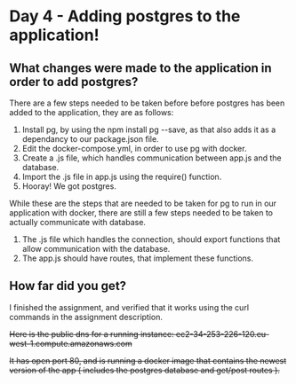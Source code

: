 # Day 4 - Adding postgres to the application!
## What changes were made to the application in order to add postgres?
There are a few steps needed to be taken before before postgres has been added to the application, they are as follows:
1. Install pg, by using the npm install pg --save, as that also adds it as a dependancy to our package.json file.
2. Edit the docker-compose.yml, in order to use pg with docker.
3. Create a .js file, which handles communication between app.js and the database.
4. Import the .js file in app.js using the require() function.
5. Hooray! We got postgres.

While these are the steps that are needed to be taken for pg to run in our application with docker, there are still a few steps needed to be taken to actually communicate with database.
1. The .js file which handles the connection, should export functions that allow communication with the database.
2. The app.js should have routes, that implement these functions.

## How far did you get?
I finished the assignment, and verified that it works using the curl commands in the assignment description.

~~Here is the public dns for a running instance: ec2-34-253-226-120.eu-west-1.compute.amazonaws.com~~
 
~~It has open port 80, and is running a docker image that contains the newest version of the app ( includes the postgres database and get/post routes ).~~
